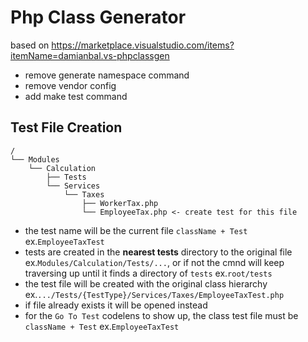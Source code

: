 # Php Class Generator

based on https://marketplace.visualstudio.com/items?itemName=damianbal.vs-phpclassgen

- remove generate namespace command
- remove vendor config
- add make test command

## Test File Creation

```
/
└── Modules
    └── Calculation
        ├── Tests
        └── Services
            └── Taxes
                ├── WorkerTax.php
                └── EmployeeTax.php <- create test for this file
```

- the test name will be the current file `className + Test` ex.`EmployeeTaxTest`
- tests are created in the **nearest tests** directory to the original file ex.`Modules/Calculation/Tests/...`,
  or if not the cmnd will keep traversing up until it finds a directory of `tests` ex.`root/tests`
- the test file will be created with the original class hierarchy ex.`.../Tests/{TestType}/Services/Taxes/EmployeeTaxTest.php`
- if file already exists it will be opened instead
- for the `Go To Test` codelens to show up, the class test file must be `className + Test` ex.`EmployeeTaxTest`

